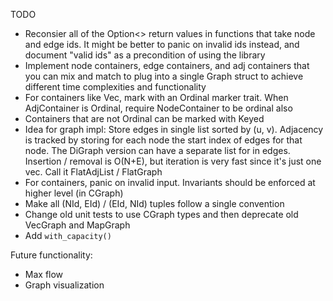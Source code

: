 TODO
 - Reconsier all of the Option<> return values in functions that take node and edge ids. It might be better to panic on invalid ids instead, and document "valid ids" as a precondition of using the library
 - Implement node containers, edge containers, and adj containers that you can mix and match to plug into a single Graph struct to achieve different time complexities and functionality
 - For containers like Vec<Node>, mark with an Ordinal marker trait. When AdjContainer is Ordinal, require NodeContainer to be ordinal also
 - Containers that are not Ordinal can be marked with Keyed
 - Idea for graph impl: Store edges in single list sorted by (u, v). Adjacency is tracked by storing for each node the start index of edges for that node. The DiGraph version can have a separate list for in edges. Insertion / removal is O(N+E), but iteration is very fast since it's just one vec. Call it FlatAdjList / FlatGraph
 - For containers, panic on invalid input. Invariants should be enforced at higher level (in CGraph)
 - Make all (NId, EId) / (EId, NId) tuples follow a single convention
 - Change old unit tests to use CGraph types and then deprecate old VecGraph and MapGraph
 - Add `with_capacity()`

Future functionality:
- Max flow
- Graph visualization
